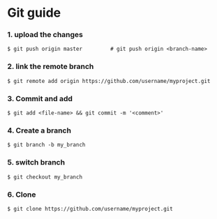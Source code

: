 # Git guide



### 1. upload the changes

```git
$ git push origin master         # git push origin <branch-name>
```



### 2. link the remote branch

```git
$ git remote add origin https://github.com/username/myproject.git
```



### 3. Commit and add

```git
$ git add <file-name> && git commit -m '<comment>'      
```



### 4. Create a branch

```git
$ git branch -b my_branch
```



### 5. switch branch

```git
$ git checkout my_branch
```



### 6. Clone

```git
$ git clone https://github.com/username/myproject.git
```



